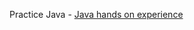Practice Java - [Java hands on experience](https://www3.ntu.edu.sg/home/ehchua/programming/java/J2a_BasicsExercises.html)